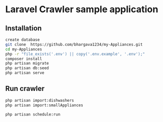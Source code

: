 <h1>Laravel Crawler sample application</h1>


## Installation

```bash
create database
git clone  https://github.com/bhargava1234/my-Appliances.git
cd my-Appliances
php -r "file_exists('.env') || copy('.env.example', '.env');"
composer install
php artisan migrate
php artisan db:seed
php artisan serve

```

## Run crawler

```bash
php artisan import:dishwashers
php artisan import:smallAppliances
```


```bash
php artisan schedule:run
```
